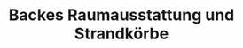 ---
title: "Backes Raumausstattung und Strandkörbe"
url: /pohlheim/backes-raumausstattung-und-strandkoerbe/
shop: Raumausstattung
---